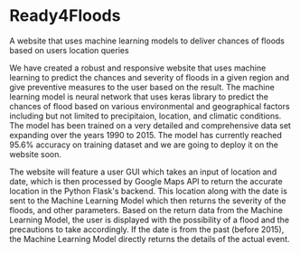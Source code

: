 # Ready4Floods 
A website that uses machine learning models to deliver chances of floods based on users location queries

We have created a robust and responsive website that uses machine learning to predict the chances and severity of floods in a given region and give preventive measures to the user based on the result.
The machine learning model is neural network that uses keras library to predict the chances of flood based on various environmental and geographical factors including but not limited to precipitaion, location, and climatic conditions.
The model has been trained on a very detailed and comprehensive data set expanding over the years 1990 to 2015. The model has currently reached 95.6% accuracy on training dataset and we are going to deploy it on the website soon.

The website will feature a user GUI which takes an input of location and date, which is then processed by Google Maps API to return the accurate location in the Python Flask's backend. This location along with the date is sent to the Machine Learning Model which then returns the severity of the floods, and other parameters. Based on the return data from the Machine Learning Model, the user is displayed with the possibility of a flood and the precautions to take accordingly. If the date is from the past (before 2015), the Machine Learning Model directly returns the details of the actual event. 


